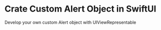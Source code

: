 # Crate Custom Alert Object in SwiftUI
Develop your own custom Alert object with UIViewRepresentable
